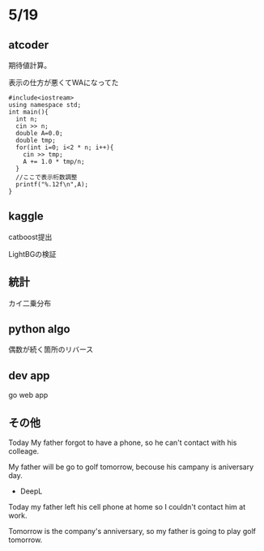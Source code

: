 # 5/19

## atcoder

期待値計算。

表示の仕方が悪くてWAになってた


```
#include<iostream>
using namespace std;
int main(){
  int n;
  cin >> n;
  double A=0.0;
  double tmp;
  for(int i=0; i<2 * n; i++){
    cin >> tmp;
    A += 1.0 * tmp/n;
  }
  //ここで表示桁数調整
  printf("%.12f\n",A);
}
```

## kaggle

catboost提出

LightBGの検証

## 統計

カイ二乗分布

## python algo

偶数が続く箇所のリバース

## dev app

go web app

## その他

Today My father forgot to have a phone, so he can't contact with his colleage.

My father will be go to golf tomorrow, becouse his campany is aniversary day.

- DeepL

Today my father left his cell phone at home so I couldn't contact him at work.

Tomorrow is the company's anniversary, so my father is going to play golf tomorrow.
